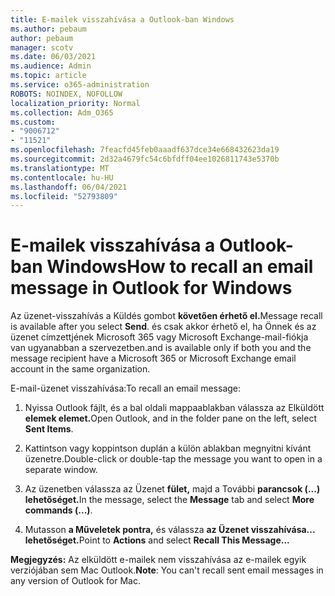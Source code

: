 ```yaml
---
title: E-mailek visszahívása a Outlook-ban Windows
ms.author: pebaum
author: pebaum
manager: scotv
ms.date: 06/03/2021
ms.audience: Admin
ms.topic: article
ms.service: o365-administration
ROBOTS: NOINDEX, NOFOLLOW
localization_priority: Normal
ms.collection: Adm_O365
ms.custom:
- "9006712"
- "11521"
ms.openlocfilehash: 7feacfd45feb0aaadf637dce34e668432623da19
ms.sourcegitcommit: 2d32a4679fc54c6bfdff04ee1026811743e5370b
ms.translationtype: MT
ms.contentlocale: hu-HU
ms.lasthandoff: 06/04/2021
ms.locfileid: "52793809"
---
```

# <a name="how-to-recall-an-email-message-in-outlook-for-windows"></a><span data-ttu-id="dbbbe-102">E-mailek visszahívása a Outlook-ban Windows</span><span class="sxs-lookup"><span data-stu-id="dbbbe-102">How to recall an email message in Outlook for Windows</span></span>

<span data-ttu-id="dbbbe-103">Az üzenet-visszahívás a Küldés gombot **követően érhető el.**</span><span class="sxs-lookup"><span data-stu-id="dbbbe-103">Message recall is available after you select **Send**.</span></span> <span data-ttu-id="dbbbe-104">és csak akkor érhető el, ha Önnek és az üzenet címzettjének Microsoft 365 vagy Microsoft Exchange-mail-fiókja van ugyanabban a szervezetben.</span><span class="sxs-lookup"><span data-stu-id="dbbbe-104">and is available only if both you and the message recipient have a Microsoft 365 or Microsoft Exchange email account in the same organization.</span></span> 

<span data-ttu-id="dbbbe-105">E-mail-üzenet visszahívása:</span><span class="sxs-lookup"><span data-stu-id="dbbbe-105">To recall an email message:</span></span>

1. <span data-ttu-id="dbbbe-106">Nyissa Outlook fájlt, és a bal oldali mappaablakban válassza az Elküldött **elemek elemet.**</span><span class="sxs-lookup"><span data-stu-id="dbbbe-106">Open Outlook, and in the folder pane on the left, select **Sent Items**.</span></span>

1. <span data-ttu-id="dbbbe-107">Kattintson vagy koppintson duplán a külön ablakban megnyitni kívánt üzenetre.</span><span class="sxs-lookup"><span data-stu-id="dbbbe-107">Double-click or double-tap the message you want to open in a separate window.</span></span>

1. <span data-ttu-id="dbbbe-108">Az üzenetben válassza az Üzenet **fület,** majd a További **parancsok (...) lehetőséget.**</span><span class="sxs-lookup"><span data-stu-id="dbbbe-108">In the message, select the **Message** tab and select **More commands (...)**.</span></span>

1. <span data-ttu-id="dbbbe-109">Mutasson **a Műveletek pontra,** és válassza **az Üzenet visszahívása... lehetőséget.**</span><span class="sxs-lookup"><span data-stu-id="dbbbe-109">Point to **Actions** and select **Recall This Message...**</span></span>

<span data-ttu-id="dbbbe-110">**Megjegyzés:** Az elküldött e-mailek nem visszahívása az e-mailek egyik verziójában sem Mac Outlook.</span><span class="sxs-lookup"><span data-stu-id="dbbbe-110">**Note**: You can't recall sent email messages in any version of Outlook for Mac.</span></span>